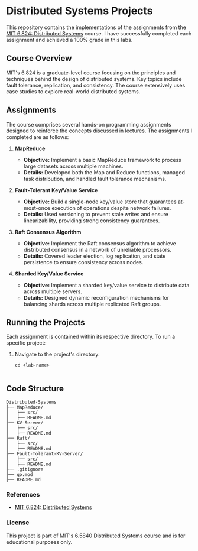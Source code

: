 # Distributed Systems Projects

This repository contains the implementations of the assignments from the [MIT 6.824: Distributed Systems](http://nil.csail.mit.edu/6.5840/2024/) course. I have successfully completed each assignment and achieved a 100% grade in this labs.

## Course Overview

MIT's 6.824 is a graduate-level course focusing on the principles and techniques behind the design of distributed systems. Key topics include fault tolerance, replication, and consistency. The course extensively uses case studies to explore real-world distributed systems.

## Assignments

The course comprises several hands-on programming assignments designed to reinforce the concepts discussed in lectures. The assignments I completed are as follows:

1. **MapReduce**
    - **Objective:** Implement a basic MapReduce framework to process large datasets across multiple machines.
    - **Details:** Developed both the Map and Reduce functions, managed task distribution, and handled fault tolerance mechanisms.

2. **Fault-Tolerant Key/Value Service**
    - **Objective:** Build a single-node key/value store that guarantees at-most-once execution of operations despite network failures.
    - **Details:** Used versioning to prevent stale writes and ensure linearizability, providing strong consistency guarantees.

3. **Raft Consensus Algorithm**
    - **Objective:** Implement the Raft consensus algorithm to achieve distributed consensus in a network of unreliable processors.
    - **Details:** Covered leader election, log replication, and state persistence to ensure consistency across nodes.

4. **Sharded Key/Value Service**
    - **Objective:** Implement a sharded key/value service to distribute data across multiple servers.
    - **Details:** Designed dynamic reconfiguration mechanisms for balancing shards across multiple replicated Raft groups.

## Running the Projects

Each assignment is contained within its respective directory. To run a specific project:

1. Navigate to the project's directory:
   ```
   cd <lab-name>


## Code Structure
```
Distributed-Systems
├── MapReduce/
│   ├── src/
│   ├── README.md
├── KV-Server/
│   ├── src/
│   ├── README.md
├── Raft/
│   ├── src/
│   ├── README.md
├── Fault-Tolerant-KV-Server/
│   ├── src/
│   ├── README.md
├── .gitignore
├── go.mod
├── README.md

```


### References
- [MIT 6.824: Distributed Systems](http://nil.csail.mit.edu/6.5840/2024/)


### License
This project is part of MIT's 6.5840 Distributed Systems course and is for educational purposes only.

